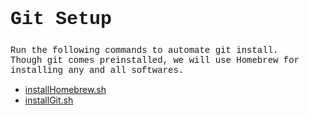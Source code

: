 <h2 style="font-family:'Courier New';font-size:30px"> 
 Git Setup
</h2>


<p style="font-family:'Courier New'">
  Run the following commands to automate git install.
  <br>
  Though git comes preinstalled, we will use Homebrew for installing any and all softwares.
</p>

- [installHomebrew.sh](../../scripts/setup%26config/installHomebrew.sh)
- [installGit.sh](../../scripts/setup%26config/installGIt.sh)
